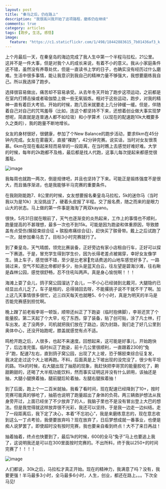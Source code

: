 ```yaml
---
layout: post
title: "秦马之后，仍在路上"
description: "我很高兴我开始了这项路程，磨练仍在继续"
comments: true
category: articles
tags: [跑步, 生活, 感悟]
image:
  feature: "https://c1.staticflickr.com/1/498/18442883615_7b01436af3_k.jpg"
---
```

上个月最后一天，在秦皇岛的海边完成了我人生中第一个半程马拉松，21公里。这并不是一件大事，但是对我个人的成长来说，有着不小的意义。我从小家庭条件还不错，虽然没有养尊处优，但是一直读书上学的日子，也确实没有经历过什么磨难。生活中很多事情，能让我意识到我自己的精神力量不够强大，我想要磨练我自己。所以我选择了跑步。

选择很容易做出，痛苦却不容易承受。从去年冬天开始了跑步这项运动，之前都是在室内打搏击操或者瑜伽垫上做一些无氧锻炼。相对于这些运动，跑步，对我的精神一直有着巨大考验。开始的时候，跑几百米就要走上几分钟缓一缓。但是，伴随着自己对自己的咒骂羞辱（比如，连这个都坚持不下来，还想着创业做大事实现梦想呢，简直就是连普通人都不如垃圾）和小学算术（以现在的配速跑10k大概要多久之类的），我的跑量不断地增长。

女友的身材很好，很健康，参加了个New Balance的跑步活动，要求6km在45分钟内完成。女友在雾霾天，直接“裸跑”，42分钟完赛。说实话，当时对女友很羡慕。6km在现在看起来轻而易举的一段距离，在当时瞧上去感觉好难好难。大学的时候，每年的2k跑都不及格，最后都是找人代跑，这事儿每次提起来都感觉很羞耻。

![image](https://c1.staticflickr.com/9/8785/17822201363_fd4dba198f_k.jpg)

我每周也就跑一两次，倒是规律吧，并且也坚持了下来。可能正是锻炼强度不是很大，而且循序渐进，也是我能够半马完赛的重要条件。


在我刚刚能跑7、8公里的时候，女友想要报名秦皇岛马拉松，5k的迷你马（当时我以为是10k）太没挑战了，硬着头皮报了半程。交了报名费，随之而来的是眼力山大的状态。马上做的第一件事是海淘了两双kayano。

很快，5月31日就在眼前了，天气也逐渐变的炎热起来，工作上的事情也不顺利，跑量提高的不甚理想，最多一次也不到15k。可能是因为跑姿和体重原因，导致膝盖有点受伤(髂胫束综合征 + 髌股疼痛综合征)，赶快买了髌骨带。戴上之后试跑了一次，就参加秦马去了。目标3小时完赛就行了。

到了秦皇岛，天气晴朗，领完比赛装备，正好旁边有家小店租自行车，正好可以探一下赛道。于是，冒充学生得到学生价，因为长得老差点被揭穿，幸好女友像学生。骑上车子，感觉很不错，至少是比老家充话费送的山地车感觉好多了。一路骑过来，空气不知道比帝都好多少，抬头是蓝天白云，往左望是碧海沙滩，往右瞅是森林公园，感觉很舒畅，忍不住吼叫两声。真是身心愉悦啊！！！

海滩上耍了会儿，鸽子窝公园溜达了会儿，一不小心已经骑到北戴河，大腿隐约已经显出点儿乏了。车子是租的，总得骑回去呀，不能撂挑子说不干就不干了啊。加上这几天事情很多很忙，近三四天每天也就睡5、6个小时，真是为明天的半马是否能完赛感到担忧啊。

晚上蹭了前老板李哥一顿饭，顺带还纠正了下跑姿（临时抱佛脚），李哥还赏了个能量胶。第二天起了个大早，吃了东西，穿了装备，贴了创可贴，涂了凡士林，打车出发。走了没两步，司机就把我们放在了路边，因为封路，我们走了好几公里到奥体中心，还没开始跑呢，膝盖就感觉有点不适。

鸣枪开跑之后，人很多，也起不来速度。回想起来，这可能是好事儿，开始跑快了，后边准完蛋。临时纠正了跑姿，前十几公里很顺利，一直跟着230的“兔子”跑，配速7左右，直到鸽子窝公园，出现了大上坡，恐于髂胫束综合征复发，我决定走过这个大上坡再跑。不料，后面真是上下坡出现的没完没了，很少有平坦的路。15k的时候，右大腿出现了抽筋的现象，我赶快把李哥赏的能量胶吃了，齁甜齁甜的，还喝了大半瓶功能饮料，然而事实证明这并没有什么卵用，该抽还是抽，大腿小腿换着抽，腿前腿后轮着抽，左腿右腿挨着抽！

到了后面，跑上个一二百米就抽，我看了看时间，现在配速已经降到了10+，按时完赛可能真的够呛了，抽筋也说明了跑量超出了身体的负荷。两三辆救护想法从我身旁开过，上面已经坐了不少放弃了的人，我脑子里也不是没有冒出登上大巴的想法。但是我觉得就这样放弃很不光彩，我还可以坚持，于是我一边走一边纠结。走了一段距离后，我下定了决心，本着“不忘初心”，我是来磨练意志的，现在意志收到这么一丁点考验，我便要放弃吗？现在放弃了，日后梦想成就一番事业，也便是痴人说梦罢了。即使超时没有按时完赛，我也要亲自看到终点！大不了来日再战！

抽着抽着，终点也快要到了，最后1k的时候，600的全马“兔子”马上也要追上我了，这说明我还是可以在300里面按时完赛的。不出所料，终于我以250+的时间完赛了！！！！

![image](https://c1.staticflickr.com/9/8808/18442878935_b70031c6e6_k.jpg)

人们都说，30k之后，马拉松才真正开始。现在的精神力，我满意了吗？没有，我要更强！半马最多3小时，全马最多6小时，人生，创业，都还在路上。。。下次全马见!
